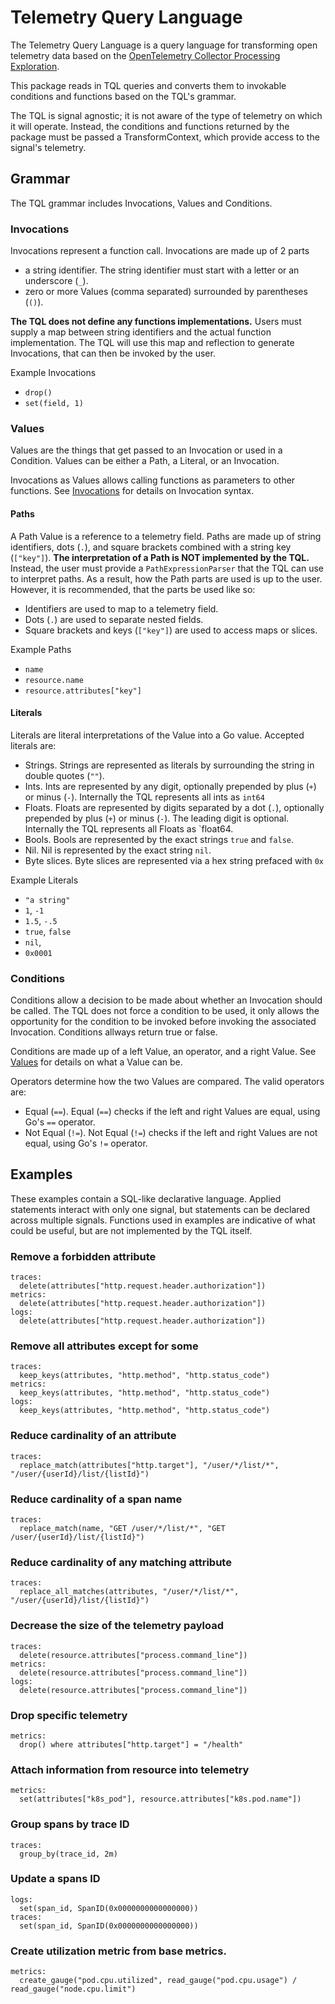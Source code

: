# Telemetry Query Language

The Telemetry Query Language is a query language for transforming open telemetry data based on the [OpenTelemetry Collector Processing Exploration](https://github.com/open-telemetry/opentelemetry-collector/blob/main/docs/processing.md).

This package reads in TQL queries and converts them to invokable conditions and functions based on the TQL's grammar.

The TQL is signal agnostic; it is not aware of the type of telemetry on which it will operate.  Instead, the conditions and functions returned by the package must be passed a TransformContext, which provide access to the signal's telemetry. 

## Grammar

The TQL grammar includes Invocations, Values and Conditions.

### Invocations

Invocations represent a function call. Invocations are made up of 2 parts

- a string identifier. The string identifier must start with a letter or an underscore (`_`).
- zero or more Values (comma separated) surrounded by parentheses (`()`).

**The TQL does not define any functions implementations.** Users must supply a map between string identifiers and the actual function implementation.  The TQL will use this map and reflection to generate Invocations, that can then be invoked by the user.

Example Invocations
- `drop()`
- `set(field, 1)`

### Values

Values are the things that get passed to an Invocation or used in a Condition. Values can be either a Path, a Literal, or an Invocation.  

Invocations as Values allows calling functions as parameters to other functions. See [Invocations](#invocations) for details on Invocation syntax.

#### Paths

A Path Value is a reference to a telemetry field.  Paths are made up of string identifiers, dots (`.`), and square brackets combined with a string key (`["key"]`).  **The interpretation of a Path is NOT implemented by the TQL.**  Instead, the user must provide a `PathExpressionParser` that the TQL can use to interpret paths.  As a result, how the Path parts are used is up to the user.  However, it is recommended, that the parts be used like so:

- Identifiers are used to map to a telemetry field.  
- Dots (`.`) are used to separate nested fields.
- Square brackets and keys (`["key"]`) are used to access maps or slices.

Example Paths
- `name`
- `resource.name`
- `resource.attributes["key"]`

#### Literals

Literals are literal interpretations of the Value into a Go value.  Accepted literals are:

- Strings. Strings are represented as literals by surrounding the string in double quotes (`""`).
- Ints.  Ints are represented by any digit, optionally prepended by plus (`+`) or minus (`-`). Internally the TQL represents all ints as `int64`
- Floats.  Floats are represented by digits separated by a dot (`.`), optionally prepended by plus (`+`) or minus (`-`). The leading digit is optional. Internally the TQL represents all Floats as `float64.
- Bools.  Bools are represented by the exact strings `true` and `false`.
- Nil.  Nil is represented by the exact string `nil`. 
- Byte slices.  Byte slices are represented via a hex string prefaced with `0x`

Example Literals
- `"a string"`
- `1`, `-1`
- `1.5`, `-.5`
- `true`, `false`
- `nil`,
- `0x0001`

### Conditions

Conditions allow a decision to be made about whether an Invocation should be called. The TQL does not force a condition to be used, it only allows the opportunity for the condition to be invoked before invoking the associated Invocation.  Conditions allways return true or false.

Conditions are made up of a left Value, an operator, and a right Value. See [Values](#values) for details on what a Value can be.

Operators determine how the two Values are compared.  The valid operators are:

- Equal (`==`). Equal (`==`) checks if the left and right Values are equal, using Go's `==` operator.
- Not Equal (`!=`).  Not Equal (`!=`) checks if the left and right Values are not equal, using Go's `!=` operator.

## Examples

These examples contain a SQL-like declarative language.  Applied statements interact with only one signal, but statements can be declared across multiple signals.  Functions used in examples are indicative of what could be useful, but are not implemented by the TQL itself.

### Remove a forbidden attribute

```
traces:
  delete(attributes["http.request.header.authorization"])
metrics:
  delete(attributes["http.request.header.authorization"])
logs:
  delete(attributes["http.request.header.authorization"])
```

### Remove all attributes except for some

```
traces:
  keep_keys(attributes, "http.method", "http.status_code")
metrics:
  keep_keys(attributes, "http.method", "http.status_code")
logs:
  keep_keys(attributes, "http.method", "http.status_code")
```

### Reduce cardinality of an attribute

```
traces:
  replace_match(attributes["http.target"], "/user/*/list/*", "/user/{userId}/list/{listId}")
```

### Reduce cardinality of a span name

```
traces:
  replace_match(name, "GET /user/*/list/*", "GET /user/{userId}/list/{listId}")
``` 

### Reduce cardinality of any matching attribute

```
traces:
  replace_all_matches(attributes, "/user/*/list/*", "/user/{userId}/list/{listId}")
``` 

### Decrease the size of the telemetry payload

```
traces:
  delete(resource.attributes["process.command_line"])
metrics:
  delete(resource.attributes["process.command_line"])
logs:
  delete(resource.attributes["process.command_line"])
```

### Drop specific telemetry

```
metrics:
  drop() where attributes["http.target"] = "/health"
```

### Attach information from resource into telemetry

```
metrics:
  set(attributes["k8s_pod"], resource.attributes["k8s.pod.name"])
```

### Group spans by trace ID

```
traces:
  group_by(trace_id, 2m)
```


### Update a spans ID

```
logs:
  set(span_id, SpanID(0x0000000000000000))
traces:
  set(span_id, SpanID(0x0000000000000000))
```

### Create utilization metric from base metrics.

```
metrics:
  create_gauge("pod.cpu.utilized", read_gauge("pod.cpu.usage") / read_gauge("node.cpu.limit")
```